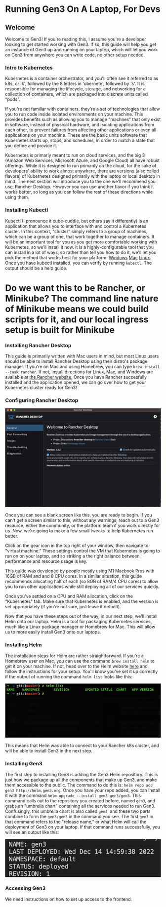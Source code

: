 # Running Gen3 On A Laptop, For Devs

## Welcome
Welcome to Gen3! If you're reading this, I assume you're a developer looking to get started working with Gen3. If so, this guide will help you get an instance of Gen3 up and running on your laptop, which will let you work on Gen3 from anywhere you can write code, no other setup needed. 


### Intro to Kubernetes
Kubernetes is a container orchestrator, and you'll often see it referred to as k8s, or 'k', followed by the 8 letters in 'ubernete', followed by 's'. It is responsible for managing the lifecycle, storage, and networking for a collection of containers, which are packaged into discrete units called "pods". 

If you're not familiar with containers, they're a set of technologies that allow you to run code inside isolated environments on your machine. This provides benefits such as allowing you to manage "machnes" that only exist in software, instead of physical hardware, and isolating applications from each other, to prevent failures from affecting other applications or even all applications on your machine. These are the basic units software that Kubernetes starts up, stops, and schedules, in order to match a state that you define and provide it. 

Kubernetes is primarly meant to run on cloud services, and the big 3 (Amazon Web Services, Microsoft Azure, and Google Cloud) all have robust offerings. While it is designed to run primarily on the cloud, for the sake of developers' ability to work almost anywhere, there are versions (also called flavors) of Kubernetes designed primarily with the laptop or local desktop in mind. The next section will introduce you to the one we'll recommend you use, Rancher Desktop. However you can use another flavor if you think it works better, so long as you can follow the rest of these directions while using them.  

### Installing Kubectl
Kubectl (I pronounce it cube-cuddle, but others say it differently) is an application that allows you to interface with and control a Kubernetes cluster. In this context, "cluster" simply refers to a group of machines, which can be a group of one, that work together to manage containers. It will be an important tool for you as you get more comfortable working with Kubernetes, so we'll install it now. It is a highly-configurable tool that you can install in a lot of ways, so rather than tell you how to do it, we'll let you pick the method that works best for your platform: [Windows](https://kubernetes.io/docs/tasks/tools/install-kubectl-windows) [Mac](https://kubernetes.io/docs/tasks/tools/install-kubectl-macos) [Linux](https://kubernetes.io/docs/tasks/tools/install-kubectl-linux). Once you have kubectl installed, you can verify by running `kubectl`. The output should be a help guide. 

# Do we want this to be Rancher, or Minikube? The command line nature of Minikube means we could build scripts for it, and our local ingress setup is built for Minikube

### Installing Rancher Desktop
This guide is primarily written with Mac users in mind, but most Linux users should be able to install Rancher Desktop using their distro's package manager. If you're on Mac and using Homebrew, you can type `brew install --cask rancher`. If not, install directions for Linux, Mac, and Windows are available at [the Rancher website.](https://docs.rancherdesktop.io/getting-started/installation/#macOS) Once you have Rancher succesfully installed and the application opened, we can go over how to get your Kubernetes cluster ready for Gen3!

### Configuring Rancher Desktop
![image](rancherReadyForSetup.png)

Once you can see a blank screen like this, you are ready to begin. If you can't get a screen similar to this, without any warnings, reach out to a Gen3 resource, either the community, or the platform team if you work directly for us. Now, we're going to make a few small tweaks to help Kubernetes run better.

Click on the gear icon in the top right of your window, then navigate to "virtual machine." These settings control the VM that Kubernetes is going to run on on your laptop, and so striking a the right balance between performance and resource usage is key.

This guide was developed by people mostly using M1 Macbook Pros with 16GB of RAM and and 8 CPU cores. In a similar situation, this guide recommends allocating half of each (so 8GB of RAM/4 CPU cores) to allow you to run other applications while still deploying all of our services quickly.

Once you've settled on a CPU and RAM allocation, click on the "Kubernetes" tab. Make sure that Kubernetes is enabled, and the version is set appropriately (if you're not sure, just leave it default).

Now that you have these steps out of the way, in our next step, we'll install Helm onto our laptop. Helm is a tool for packaging Kubernetes services, much like a Linux package manager or Homebrew for Mac. This will allow us to more easily install Gen3 onto our laptops. 

### Installing Helm
The installation steps for Helm are rather straightforward. If you're a Homebrew user on Mac, you can use the command `brew install helm` to get it on your machine. If not, head over to the Helm website [here](https://helm.sh/docs/intro/install/) and follow the instructions for your setup. You'll know you've set it up correctly if the output of running the command `helm list` looks like this:

![image](succesfulHelmOutput.png)

This means that Helm was able to connect to your Rancher k8s cluster, and will be able to install Gen3 in the next step.

### Installing Gen3
The first step to installing Gen3 is adding the Gen3 Helm repository. This is just how we package up all the components that make up Gen3, and make them accessible to the public. The command to do this is: `helm repo add gen3 http://helm.gen3.org`. Once you have your repo added, you can install it with the command `helm upgrade --install gen3 gen3/gen3`. This command calls out to the repository you created before, named `gen3`, and grabs an "umbrella chart" containing all the services needed to run Gen3. Confusingly, this umbrella chart is also called `gen3`, and these two parts combine to form the `gen3/gen3` in the command you see. The first `gen3` in that command refers to the "release name," or what Helm will call the deployment of Gen3 on your laptop. If that command runs successfully, you will see an output like this: 

![image](helmSuccesfulGen3Install.png)

### Accessing Gen3 
We need instructions on how to set up access to the frontend.